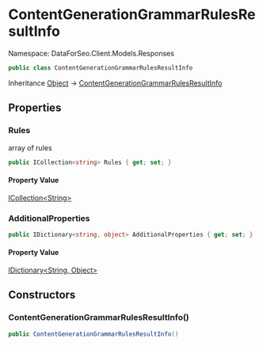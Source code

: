 # ContentGenerationGrammarRulesResultInfo

Namespace: DataForSeo.Client.Models.Responses

```csharp
public class ContentGenerationGrammarRulesResultInfo
```

Inheritance [Object](https://docs.microsoft.com/en-us/dotnet/api/system.object) → [ContentGenerationGrammarRulesResultInfo](./dataforseo.client.models.responses.contentgenerationgrammarrulesresultinfo.md)

## Properties

### **Rules**

array of rules

```csharp
public ICollection<string> Rules { get; set; }
```

#### Property Value

[ICollection&lt;String&gt;](https://docs.microsoft.com/en-us/dotnet/api/system.collections.generic.icollection-1)<br>

### **AdditionalProperties**

```csharp
public IDictionary<string, object> AdditionalProperties { get; set; }
```

#### Property Value

[IDictionary&lt;String, Object&gt;](https://docs.microsoft.com/en-us/dotnet/api/system.collections.generic.idictionary-2)<br>

## Constructors

### **ContentGenerationGrammarRulesResultInfo()**

```csharp
public ContentGenerationGrammarRulesResultInfo()
```
